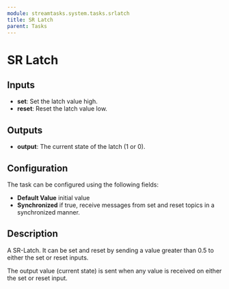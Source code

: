 ```yaml
---
module: streamtasks.system.tasks.srlatch
title: SR Latch
parent: Tasks
---
```

# SR Latch

## Inputs
* **set**: Set the latch value high.
* **reset**: Reset the latch value low.

## Outputs
* **output**: The current state of the latch (1 or 0).

## Configuration
The task can be configured using the following fields:
* **Default Value** initial value
* **Synchronized** if true, receive messages from set and reset topics in a synchronized manner.

## Description
A SR-Latch. It can be set and reset by sending a value greater than 0.5 to either the set or reset inputs.

The output value (current state) is sent when any value is received on either the set or reset input.